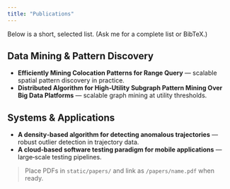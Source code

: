 ```yaml
---
title: "Publications"
---
```


Below is a short, selected list. (Ask me for a complete list or BibTeX.)

## Data Mining & Pattern Discovery
- **Efficiently Mining Colocation Patterns for Range Query** — scalable spatial pattern discovery in practice.  
- **Distributed Algorithm for High‑Utility Subgraph Pattern Mining Over Big Data Platforms** — scalable graph mining at utility thresholds.

## Systems & Applications
- **A density‑based algorithm for detecting anomalous trajectories** — robust outlier detection in trajectory data.  
- **A cloud‑based software testing paradigm for mobile applications** — large‑scale testing pipelines.

> Place PDFs in `static/papers/` and link as `/papers/name.pdf` when ready.
